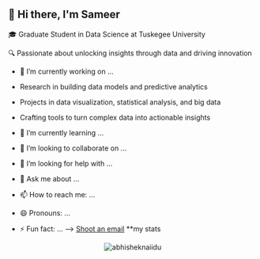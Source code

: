 ## 👋 Hi there, I'm Sameer
🎓 Graduate Student in Data Science at Tuskegee University

🔍 Passionate about unlocking insights through data and driving innovation

- 🔭 I’m currently working on ...

- Research in building data models and predictive analytics
- Projects in data visualization, statistical analysis, and big data
- Crafting tools to turn complex data into actionable insights

- 🌱 I’m currently learning ...
- 👯 I’m looking to collaborate on ...
- 🤔 I’m looking for help with ...
- 💬 Ask me about ...
- 📫 How to reach me: ...
- 😄 Pronouns: ...
- ⚡ Fun fact: ...
-->
[Shoot an email](mailto:sameeruddin885@gmail.com)
**my stats
<p align="center"> <img src="https://github-readme-stats.vercel.app/api?username=sameeruddin00&show_icons=true&theme=gotham" alt="abhisheknaiidu" />


